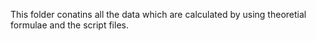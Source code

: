 This folder conatins all the data which are calculated by using theoretial formulae and the script files.
